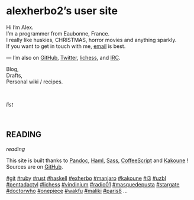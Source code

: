 alexherbo2’s user site
======================

Hi I’m Alex.  
I’m a programmer from Eaubonne, France.  
I really like huskies, CHRISTMAS, horror movies and anything sparkly.  
If you want to get in touch with me, [email](mailto:alexherbo2@gmail.com) is best.

— I’m also on
  [GitHub](https://github.com/alexherbo2),
  [Twitter](https://twitter.com/alexherbo2),
  [lichess](http://lichess.org/@/alexherbo2), and
  [IRC](http://webchat.freenode.net?channels=exherbo).


<div style=margin-left:0>

Blog,  
Drafts,  
Personal wiki / recipes.                                                  </div>

<br>

$list$

<br>

READING
-------

$reading$


This site is built thanks to
  [Pandoc](http://johnmacfarlane.net/pandoc),
  [Haml](http://haml.info),
  [Sass](http://sass-lang.com),
  [CoffeeScript](http://coffeescript.org) and
  [Kakoune](https://github.com/mawww/kakoune) !
Sources are on [GitHub][alexherbo2.github.io].


[#git](http://git-scm.com)
[#ruby](http://ruby-lang.org)
[#rust](http://rust-lang.org)
[#haskell](http://haskell.org)
[#exherbo](http://exherbo.org)
[#manjaro](http://manjaro.org)
[#kakoune](https://github.com/mawww/kakoune)
[#i3](http://i3wm.org)
[#uzbl](http://uzbl.org)
[#pentadactyl](http://5digits.org)
[#lichess](http://lichess.org)
[#vindinium](http://vindinium.org)
[#radio01](http://radio01.net)
[#masquedepusta](http://youtube.com/user/MaSQuEdePuSTA)
[#stargate](http://stargate.mgm.com)
[#doctorwho](http://bbc.co.uk/doctorwho)
[#onepiece](http://youtu.be/UGreqBriJkQ)
[#wakfu](http://wakfu.com/fr/serie)
[#maliki](http://maliki.com)
[#paris8](http://www.univ-paris8.fr)
…


[alexherbo2.github.io]: https://github.com/alexherbo2/alexherbo2.github.io
